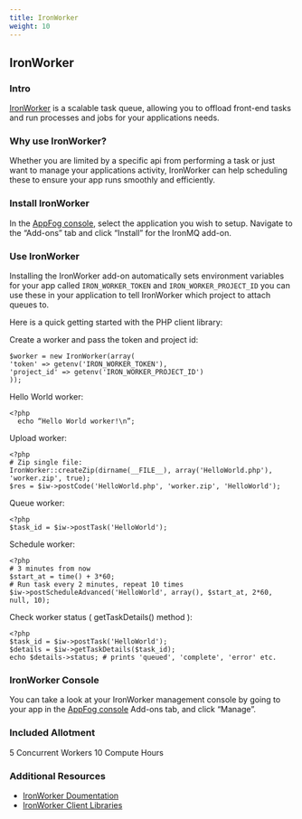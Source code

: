 ```yaml
---
title: IronWorker
weight: 10
---
```


## IronWorker

### Intro

[IronWorker](https://www.iron.io/worker) is a scalable task queue, allowing you to offload front-end tasks and run processes and jobs for your applications needs.

### Why use IronWorker?

Whether you are limited by a specific api from performing a task or just want to manage your applications activity, IronWorker can help scheduling these to ensure your app runs smoothly and efficiently.

### Install IronWorker

In the [AppFog console](https://console.appfog.com/), select the application you wish to setup.
Navigate to the “Add-ons” tab and click “Install” for the IronMQ add-on.

### Use IronWorker

Installing the IronWorker add-on automatically sets environment variables for your app called `IRON_WORKER_TOKEN` and `IRON_WORKER_PROJECT_ID` you can use these in your application to tell IronWorker which project to attach queues to.

Here is a quick getting started with the PHP client library:

Create a worker and pass the token and project id:

    $worker = new IronWorker(array(
    'token' => getenv('IRON_WORKER_TOKEN'),
    'project_id' => getenv('IRON_WORKER_PROJECT_ID')
    ));

Hello World worker:

    <?php
      echo “Hello World worker!\n”;
    
Upload worker:

    <?php
    # Zip single file:
    IronWorker::createZip(dirname(__FILE__), array('HelloWorld.php'), 'worker.zip', true);
    $res = $iw->postCode('HelloWorld.php', 'worker.zip', 'HelloWorld');

Queue worker:

    <?php
    $task_id = $iw->postTask('HelloWorld');

Schedule worker:

    <?php
    # 3 minutes from now
    $start_at = time() + 3*60;
    # Run task every 2 minutes, repeat 10 times
    $iw->postScheduleAdvanced('HelloWorld', array(), $start_at, 2*60, null, 10);

Check worker status ( getTaskDetails() method ):

    <?php
    $task_id = $iw->postTask('HelloWorld');
    $details = $iw->getTaskDetails($task_id);
    echo $details->status; # prints 'queued', 'complete', 'error' etc.

### IronWorker Console

You can take a look at your IronWorker management console by going to your app in the [AppFog console](https://console.appfog.com/) Add-ons tab, and click “Manage”.

### Included Allotment

5 Concurrent Workers
10 Compute Hours

### Additional Resources

* [IronWorker Doumentation](http://dev.iron.io/worker/)
* [IronWorker Client Libraries](http://dev.iron.io/worker/libraries/)



